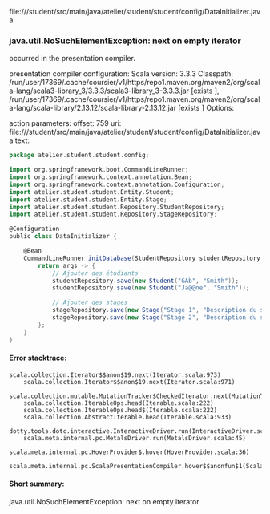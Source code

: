 file://<WORKSPACE>/student/src/main/java/atelier/student/student/config/DataInitializer.java
### java.util.NoSuchElementException: next on empty iterator

occurred in the presentation compiler.

presentation compiler configuration:
Scala version: 3.3.3
Classpath:
/run/user/17369/.cache/coursier/v1/https/repo1.maven.org/maven2/org/scala-lang/scala3-library_3/3.3.3/scala3-library_3-3.3.3.jar [exists ], /run/user/17369/.cache/coursier/v1/https/repo1.maven.org/maven2/org/scala-lang/scala-library/2.13.12/scala-library-2.13.12.jar [exists ]
Options:



action parameters:
offset: 759
uri: file://<WORKSPACE>/student/src/main/java/atelier/student/student/config/DataInitializer.java
text:
```scala
package atelier.student.student.config;

import org.springframework.boot.CommandLineRunner;
import org.springframework.context.annotation.Bean;
import org.springframework.context.annotation.Configuration;
import atelier.student.student.Entity.Student;
import atelier.student.student.Entity.Stage;
import atelier.student.student.Repository.StudentRepository;
import atelier.student.student.Repository.StageRepository;

@Configuration
public class DataInitializer {

    @Bean
    CommandLineRunner initDatabase(StudentRepository studentRepository, StageRepository stageRepository) {
        return args -> {
            // Ajouter des étudiants
            studentRepository.save(new Student("GAb", "Smith"));
            studentRepository.save(new Student("Ja@@ne", "Smith"));

            // Ajouter des stages
            stageRepository.save(new Stage("Stage 1", "Description du stage 1"));
            stageRepository.save(new Stage("Stage 2", "Description du stage 2"));
        };
    }
}

```



#### Error stacktrace:

```
scala.collection.Iterator$$anon$19.next(Iterator.scala:973)
	scala.collection.Iterator$$anon$19.next(Iterator.scala:971)
	scala.collection.mutable.MutationTracker$CheckedIterator.next(MutationTracker.scala:76)
	scala.collection.IterableOps.head(Iterable.scala:222)
	scala.collection.IterableOps.head$(Iterable.scala:222)
	scala.collection.AbstractIterable.head(Iterable.scala:933)
	dotty.tools.dotc.interactive.InteractiveDriver.run(InteractiveDriver.scala:168)
	scala.meta.internal.pc.MetalsDriver.run(MetalsDriver.scala:45)
	scala.meta.internal.pc.HoverProvider$.hover(HoverProvider.scala:36)
	scala.meta.internal.pc.ScalaPresentationCompiler.hover$$anonfun$1(ScalaPresentationCompiler.scala:389)
```
#### Short summary: 

java.util.NoSuchElementException: next on empty iterator